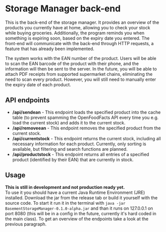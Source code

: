 # Storage Manager back-end
This is the back-end of the storage manager. It provides an overview of the products you currently have at home, allowing you to check your stock while buying groceries. Additionally, the program reminds you when something is expiring soon, based on the expiry date you entered. The front-end will communicate with the back-end through HTTP requests, a feature that has already been implemented.  

The system works with the EAN number of the product. Users will be able to scan the EAN barcode of the product with their phone, and the information will then be sent to the server. In the future, you will be able to attach PDF receipts from supported supermarket chains, eliminating the need to scan every product. However, you will still need to manually enter the expiry date of each product.

## API endpoints
- **/api/sendean** - This endpoint loads the specified product into the cache table (to prevent spamming the OpenFoodFacts API every time you e.g. load the current stock) and adds it to the current stock.
- **/api/removeean** - This endpoint removes the specified product from the current stock.
- **/api/currentstock** - This endpoint returns the current stock, including all necessary information for each product. Currently, only sorting is available, but filtering and search functions are planned.
- **/api/productstock** - This endpoint returns all entries of a specified product (identified by their EAN) that are currently in stock.


## Usage
**This is still in development and not production ready yet.**  
To use it you should have a current Java Runtime Environment (JRE) installed. Download the jar from the release tab or build it yourself with the source code. To start it run it in the terminal with ```java -jar BasementStorageManager-0.1.0-alpha.jar``` and than it runs on 127.0.0.1 on port 8080 (this will be in a config in the future, currently it's hard coded in the main class). To get an overview of the endpoints take a look at the previous paragraph.
